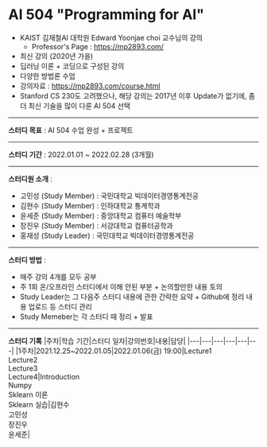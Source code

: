 # AI 504 "Programming for AI"
- KAIST 김재철AI 대학원 Edward Yoonjae choi 교수님의 강의
    - Professor's Page : https://mp2893.com/
- 최신 강의 (2020년 가을)
- 딥러닝 이론 + 코딩으로 구성된 강의
- 다양한 방법론 수업
- 강의자료 : https://mp2893.com/course.html
- Stanford CS 230도 고려했으나, 해당 강의는 2017년 이후 Update가 없기에, 좀 더 최신 기술을 많이 다룬 AI 504 선택

---

**스터디 목표** : AI 504 수업 완성 + 프로젝트

---

**스터디 기간** : 2022.01.01 ~ 2022.02.28 (3개월)

---

**스터디원 소개** :
- 고민성 (Study Member) : 국민대학교 빅데이터경영통계전공
- 김현수 (Study Member) : 인하대학교 통계학과
- 윤세준 (Study Member) : 중앙대학교 컴퓨터 예술학부
- 장진우 (Study Member) : 서강대학교 컴퓨터공학과
- 홍재성 (Study Leader)   : 국민대학교 빅데이터경영통계전공

---

**스터디 방법** : 
- 매주 강의 4개를 모두 공부
- 주 1회 온/오프라인 스터디에서 이해 안된 부분 + 논의할만한 내용 토의
- Study Leader는 그 다음주 스터디 내용에 관한 간략한 요약 + Github에 정리 내용 업로드 등 스터디 관리
- Study Memeber는 각 스터디 때 정리 + 발표


---

**스터디 기록**
|주차|학습 기간|스터디 일자|강의번호|내용|담당|
|---|---|---|---|---|---|
|1주차|2021.12.25~2022.01.05|2022.01.06(금) 19:00|Lecture1<br>Lecture2<br>Lecture3<br>Lecture4|Introduction<br>Numpy<br>Sklearn 이론<br>Sklearn 실습|김현수<br>고민성<br>장진우<br>윤세준|

